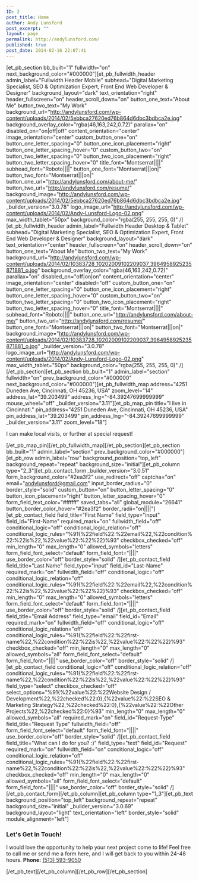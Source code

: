 ```yaml
---
ID: 2
post_title: Home
author: Andy Lunsford
post_excerpt: ""
layout: page
permalink: http://andylunsford.com/
published: true
post_date: 2014-02-16 22:07:41
---
```

[et_pb_section bb_built="1" fullwidth="on" next_background_color="#000000"][et_pb_fullwidth_header admin_label="Fullwidth Header Mobile" subhead="Digital Marketing Specialist, SEO &amp; Optimization Expert, Front End Web Developer &amp; Designer" background_layout="dark" text_orientation="right" header_fullscreen="on" header_scroll_down="on" button_one_text="About Me" button_two_text="My Work" background_url="http://andylunsford.com/wp-content/uploads/2014/02/5ebbca27620ed76b864d6dbc3bdbca2e.jpg" background_overlay_color="rgba(46,163,242,0.72)" parallax="on" disabled_on="on|off|off" content_orientation="center" image_orientation="center" custom_button_one="on" button_one_letter_spacing="0" button_one_icon_placement="right" button_one_letter_spacing_hover="0" custom_button_two="on" button_two_letter_spacing="0" button_two_icon_placement="right" button_two_letter_spacing_hover="0" title_font="Montserrat||||" subhead_font="Roboto||||" button_one_font="Montserrat|||on|" button_two_font="Montserrat|||on|" button_one_url="http://andylunsford.com/about-me/" button_two_url="http://andylunsford.com/resume/" background_image="http://andylunsford.com/wp-content/uploads/2014/02/5ebbca27620ed76b864d6dbc3bdbca2e.jpg" _builder_version="3.0.78" logo_image_url="http://andylunsford.com/wp-content/uploads/2014/02/Andy-Lunsford-Logo-02.png" max_width_tablet="50px" background_color="rgba(255, 255, 255, 0)" /][et_pb_fullwidth_header admin_label="Fullwidth Header Desktop &amp; Tablet" subhead="Digital Marketing Specialist, SEO &amp; Optimization Expert, Front End Web Developer &amp; Designer" background_layout="dark" text_orientation="center" header_fullscreen="on" header_scroll_down="on" button_one_text="About Me" button_two_text="My Work" background_url="http://andylunsford.com/wp-content/uploads/2014/02/10383728_10202009102209037_3964958925235871881_o.jpg" background_overlay_color="rgba(46,163,242,0.72)" parallax="on" disabled_on="off|on|on" content_orientation="center" image_orientation="center" disabled="off" custom_button_one="on" button_one_letter_spacing="0" button_one_icon_placement="right" button_one_letter_spacing_hover="0" custom_button_two="on" button_two_letter_spacing="0" button_two_icon_placement="right" button_two_letter_spacing_hover="0" title_font="Montserrat||||" subhead_font="Roboto||||" button_one_url="http://andylunsford.com/about-me/" button_two_url="http://andylunsford.com/resume/" button_one_font="Montserrat|||on|" button_two_font="Montserrat|||on|" background_image="http://andylunsford.com/wp-content/uploads/2014/02/10383728_10202009102209037_3964958925235871881_o.jpg" _builder_version="3.0.78" logo_image_url="http://andylunsford.com/wp-content/uploads/2014/02/Andy-Lunsford-Logo-02.png" max_width_tablet="50px" background_color="rgba(255, 255, 255, 0)" /][/et_pb_section][et_pb_section bb_built="1" admin_label="section" fullwidth="on" prev_background_color="#000000" next_background_color="#000000"][et_pb_fullwidth_map address="4251 Duneden Ave, Cincinnati, OH 45236, USA" zoom_level="14" address_lat="39.203499" address_lng="-84.39247699999999" mouse_wheel="off" _builder_version="3.11"][et_pb_map_pin title="I live in Cincinnati." pin_address="4251 Duneden Ave, Cincinnati, OH 45236, USA" pin_address_lat="39.203499" pin_address_lng="-84.39247699999999" _builder_version="3.11" zoom_level="18"]

I can make local visits, or further at special request!

[/et_pb_map_pin][/et_pb_fullwidth_map][/et_pb_section][et_pb_section bb_built="1" admin_label="section" prev_background_color="#000000"][et_pb_row admin_label="row" background_position="top_left" background_repeat="repeat" background_size="initial"][et_pb_column type="2_3"][et_pb_contact_form _builder_version="3.0.51" form_background_color="#2ea3f2" use_redirect="off" captcha="on" email="andylunsford@gmail.com" input_border_radius="0" border_style="solid" custom_button="on" button_letter_spacing="0" button_icon_placement="right" button_letter_spacing_hover="0" form_field_text_color="#ffffff" saved_tabs="all" global_module="26641" button_border_color_hover="#2ea3f2" border_radii="on||||"][et_pb_contact_field field_title="First Name" field_type="input" field_id="First-Name" required_mark="on" fullwidth_field="off" conditional_logic="off" conditional_logic_relation="off" conditional_logic_rules="%91{%22field%22:%22email%22,%22condition%22:%22is%22,%22value%22:%22%22}%93" checkbox_checked="off" min_length="0" max_length="0" allowed_symbols="letters" form_field_font_select="default" form_field_font="||||" use_border_color="off" border_style="solid" /][et_pb_contact_field field_title="Last Name" field_type="input" field_id="Last-Name" required_mark="on" fullwidth_field="off" conditional_logic="off" conditional_logic_relation="off" conditional_logic_rules="%91{%22field%22:%22email%22,%22condition%22:%22is%22,%22value%22:%22%22}%93" checkbox_checked="off" min_length="0" max_length="0" allowed_symbols="letters" form_field_font_select="default" form_field_font="||||" use_border_color="off" border_style="solid" /][et_pb_contact_field field_title="Email Address" field_type="email" field_id="Email" required_mark="on" fullwidth_field="off" conditional_logic="off" conditional_logic_relation="off" conditional_logic_rules="%91{%22field%22:%22first-name%22,%22condition%22:%22is%22,%22value%22:%22%22}%93" checkbox_checked="off" min_length="0" max_length="0" allowed_symbols="all" form_field_font_select="default" form_field_font="||||" use_border_color="off" border_style="solid" /][et_pb_contact_field conditional_logic="off" conditional_logic_relation="off" conditional_logic_rules="%91{%22field%22:%22first-name%22,%22condition%22:%22is%22,%22value%22:%22%22}%93" field_type="select" checkbox_checked="off" select_options="%91{%22value%22:%22Website Design / Development%22,%22checked%22:0},{%22value%22:%22SEO &amp; Marketing Strategy%22,%22checked%22:0},{%22value%22:%22Other Projects%22,%22checked%22:0}%93" min_length="0" max_length="0" allowed_symbols="all" required_mark="on" field_id="Request-Type" field_title="Request Type" fullwidth_field="off" form_field_font_select="default" form_field_font="||||" use_border_color="off" border_style="solid" /][et_pb_contact_field field_title="What can I do for you? :)" field_type="text" field_id="Request" required_mark="on" fullwidth_field="on" conditional_logic="off" conditional_logic_relation="off" conditional_logic_rules="%91{%22field%22:%22first-name%22,%22condition%22:%22is%22,%22value%22:%22%22}%93" checkbox_checked="off" min_length="0" max_length="0" allowed_symbols="all" form_field_font_select="default" form_field_font="||||" use_border_color="off" border_style="solid" /][/et_pb_contact_form][/et_pb_column][et_pb_column type="1_3"][et_pb_text background_position="top_left" background_repeat="repeat" background_size="initial" _builder_version="3.0.69" background_layout="light" text_orientation="left" border_style="solid" module_alignment="left"]
<h3>Let's Get in Touch!</h3>
I would love the opportunity to help your next project come to life! Feel free to call me or send me a form here, and I will get back to you within 24-48 hours. <strong>Phone:</strong> <a href="tel:5135939050">(513) 593-9050</a>

[/et_pb_text][/et_pb_column][/et_pb_row][/et_pb_section]